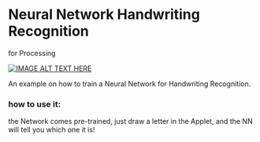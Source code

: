 # Neural Network Handwriting Recognition
 for Processing

[![IMAGE ALT TEXT HERE](https://img.youtube.com/vi/eqZWGuDWfBQ/0.jpg)](https://www.youtube.com/watch?v=eqZWGuDWfBQ)




An example on how to train a Neural Network for Handwriting Recognition.

### how to use it:
the Network comes pre-trained, just draw a letter in the Applet, and the NN will tell you which one it is!